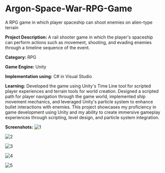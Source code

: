 # Argon-Space-War-RPG-Game
A RPG game in which player spaceship can shoot enemies on alien-type terrain 

**Project Description:**
A rail shooter game in which the player's spaceship can perform actions such as movement, shooting, and evading enemies through a timeline sequence of the event.

**Category:** RPG

**Game Engine:** Unity

**Implementation using:** C# in Visual Studio

**Learning:**
Developed the game using Unity's Time Line tool for scripted player experiences and terrain tools for world creation.
Designed a scripted path for player navigation through the game world, implemented ship movement mechanics, and leveraged Unity's particle system to enhance bullet interactions with enemies.
This project showcases my proficiency in game development using Unity and my ability to create immersive gameplay experiences through scripting, level design, and particle system integration.

**Screenshots:**
![1](https://github.com/Kamehamehaaaaaa/Argon-Space-War-RPG-Game/assets/31343707/47e385fb-8bea-40c2-bb51-0b335af7700b)

![2](https://github.com/Kamehamehaaaaaa/Argon-Space-War-RPG-Game/assets/31343707/d3460da8-6971-4152-b809-d4f2f1961134)

![3](https://github.com/Kamehamehaaaaaa/Argon-Space-War-RPG-Game/assets/31343707/97ee6512-230f-479b-a789-2e0338c121f1)

![4](https://github.com/Kamehamehaaaaaa/Argon-Space-War-RPG-Game/assets/31343707/cd572c9a-9998-44ef-bd7c-2bfe51a92bc8)

![5](https://github.com/Kamehamehaaaaaa/Argon-Space-War-RPG-Game/assets/31343707/f6af8a93-77c0-42da-9750-f5697ae272c4)
